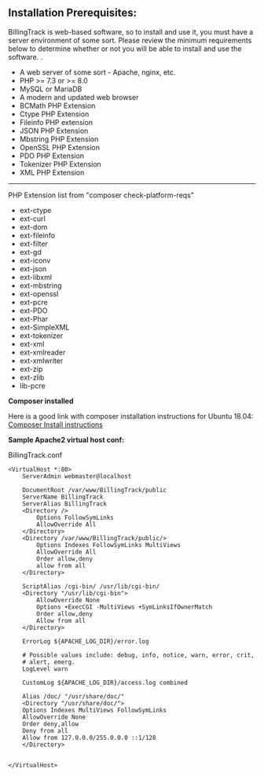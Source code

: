 **Installation Prerequisites:**
---

BillingTrack is web-based software, so to install and use it, you must
have a server environment of some sort. Please review the minimum
requirements below to determine whether or not you will be able to
install and use the software. .

-   A web server of some sort - Apache, nginx, etc.
-   PHP &gt;= 7.3 or &gt;= 8.0
-   MySQL or MariaDB
-   A modern and updated web browser
-   BCMath PHP Extension
-   Ctype PHP Extension
-   Fileinfo PHP extension
-   JSON PHP Extension
-   Mbstring PHP Extension
-   OpenSSL PHP Extension
-   PDO PHP Extension
-   Tokenizer PHP Extension
-   XML PHP Extension
------------
PHP Extension list from "composer check-platform-reqs"
 
-   ext-ctype       
-   ext-curl        
-   ext-dom         
-   ext-fileinfo    
-   ext-filter      
-   ext-gd          
-   ext-iconv       
-   ext-json        
-   ext-libxml      
-   ext-mbstring    
-   ext-openssl     
-   ext-pcre        
-   ext-PDO         
-   ext-Phar        
-   ext-SimpleXML   
-   ext-tokenizer   
-   ext-xml         
-   ext-xmlreader   
-   ext-xmlwriter   
-   ext-zip         
-   ext-zlib        
-   lib-pcre        

**Composer installed**

Here is a good link with composer installation instructions for Ubuntu 18.04:
[Composer Install instructions](https://www.digitalocean.com/community/tutorials/how-to-install-and-use-composer-on-ubuntu-18-04)

**Sample Apache2 virtual host conf:**

BillingTrack.conf

	<VirtualHost *:80>
		ServerAdmin webmaster@localhost

		DocumentRoot /var/www/BillingTrack/public
		ServerName BillingTrack
		ServerAlias BillingTrack
		<Directory />
			Options FollowSymLinks
			AllowOverride All
		</Directory>
		<Directory /var/www/BillingTrack/public/>
			Options Indexes FollowSymLinks MultiViews
			AllowOverride All
			Order allow,deny
			allow from all
		</Directory>

		ScriptAlias /cgi-bin/ /usr/lib/cgi-bin/
		<Directory "/usr/lib/cgi-bin">
			AllowOverride None
			Options +ExecCGI -MultiViews +SymLinksIfOwnerMatch
			Order allow,deny
			Allow from all
		</Directory>

		ErrorLog ${APACHE_LOG_DIR}/error.log

		# Possible values include: debug, info, notice, warn, error, crit,
		# alert, emerg.
		LogLevel warn

		CustomLog ${APACHE_LOG_DIR}/access.log combined

	    Alias /doc/ "/usr/share/doc/"
	    <Directory "/usr/share/doc/">
		Options Indexes MultiViews FollowSymLinks
		AllowOverride None
		Order deny,allow
		Deny from all
		Allow from 127.0.0.0/255.0.0.0 ::1/128
	    </Directory>


	</VirtualHost>
